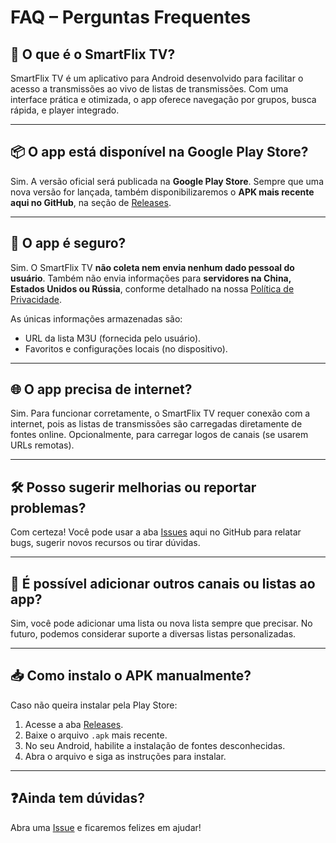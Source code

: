 # FAQ – Perguntas Frequentes

## 📱 O que é o SmartFlix TV?

SmartFlix TV é um aplicativo para Android desenvolvido para facilitar o acesso a transmissões ao vivo de listas de transmissões. Com uma interface prática e otimizada, o app oferece navegação por grupos, busca rápida, e player integrado.

---

## 📦 O app está disponível na Google Play Store?

Sim. A versão oficial será publicada na **Google Play Store**. Sempre que uma nova versão for lançada, também disponibilizaremos o **APK mais recente aqui no GitHub**, na seção de [Releases](https://github.com/CarlosEduardoAraujo/SmartFlixTV/releases).

---

## 🔐 O app é seguro?

Sim. O SmartFlix TV **não coleta nem envia nenhum dado pessoal do usuário**. Também não envia informações para **servidores na China, Estados Unidos ou Rússia**, conforme detalhado na nossa [Política de Privacidade](./PRIVACY.md).

As únicas informações armazenadas são:
- URL da lista M3U (fornecida pelo usuário).
- Favoritos e configurações locais (no dispositivo).

---

## 🌐 O app precisa de internet?

Sim. Para funcionar corretamente, o SmartFlix TV requer conexão com a internet, pois as listas de transmissões são carregadas diretamente de fontes online. Opcionalmente, para carregar logos de canais (se usarem URLs remotas).

---

## 🛠️ Posso sugerir melhorias ou reportar problemas?

Com certeza! Você pode usar a aba [Issues](https://github.com/CarlosEduardoAraujo/SmartFlixTV/issues) aqui no GitHub para relatar bugs, sugerir novos recursos ou tirar dúvidas.

---

## 🧩 É possível adicionar outros canais ou listas ao app?

Sim, você pode adicionar uma lista ou nova lista sempre que precisar. No futuro, podemos considerar suporte a diversas listas personalizadas.

---

## 📥 Como instalo o APK manualmente?

Caso não queira instalar pela Play Store:

1. Acesse a aba [Releases](https://github.com/CarlosEduardoAraujo/SmartFlixTV/releases).
2. Baixe o arquivo `.apk` mais recente.
3. No seu Android, habilite a instalação de fontes desconhecidas.
4. Abra o arquivo e siga as instruções para instalar.

---

## ❓Ainda tem dúvidas?

Abra uma [Issue](https://github.com/CarlosEduardoAraujo/SmartFlixTV/issues) e ficaremos felizes em ajudar!

